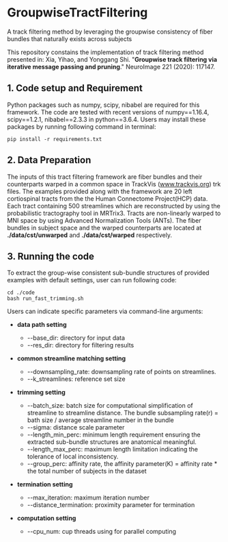 # GroupwiseTractFiltering
A track filtering method by leveraging the groupwise consistency of fiber bundles that naturally exists across subjects

This repository constains the implementation of track filtering method presented in: Xia, Yihao, and Yonggang Shi. "**Groupwise track filtering via iterative message passing and pruning**." NeuroImage 221 (2020): 117147.



## 1. Code setup and Requirement
Python packages such as numpy, scipy, nibabel are required for this framework. The code are tested with recent versions of numpy==1.16.4, scipy==1.2.1, nibabel==2.3.3 in python==3.6.4. Users may install these packages by running following command in terminal:

```
pip install -r requirements.txt
```

## 2. Data Preparation
The inputs of this tract filtering framework are fiber bundles and their counterparts warped in a common space in TrackVis (www.trackvis.org) trk files. The examples provided along with the framework are 20 left cortiospinal tracts from the the Human Connectome Project(HCP) data. Each tract containing 500 streamlines which are reconstructed by using the probabilistic tractography tool in MRTrix3. Tracts are non-linearly warped to MNI space by using Advanced Normalization Tools (ANTs). The fiber bundles in subject space and the warped counterparts are located at **./data/cst/unwarped** and **./data/cst/warped** respectively. 

## 3. Running the code
To extract the group-wise consistent sub-bundle structures of provided examples with default settings, user can run following code:

```
cd ./code
bash run_fast_trimming.sh
```

Users can indicate specific parameters via command-line arguments:

* **data path setting**
  * --base_dir: directory for input data
  * --res_dir: directory for filtering results

* **common streamline matching setting**
  * --downsampling_rate: downsampling rate of points on streamlines.
  * --k_streamlines: reference set size

* **trimming setting**
  * --batch_size: batch size for computational simplification of streamline to streamline distance. The bundle subsampling rate(r) = bath size / average streamline number in the bundle
  * --sigma: distance scale parameter
  * --length_min_perc: minimum length requirement ensuring the extracted sub-bundle structures are anatomical meaningful.
  * --length_max_perc: maximum length limitation indicating the tolerance of local inconsistency.
  * --group_perc: affinity rate, the affinity parameter(K) = affinity rate * the total number of subjects in the dataset

* **termination setting**
  * --max_iteration: maximum iteration number
  * --distance_termination: proximity parameter for termination

* **computation setting**
  * --cpu_num: cup threads using for parallel computing


